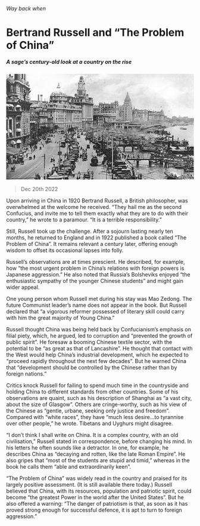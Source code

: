 ###### Way back when

# Bertrand Russell and “The Problem of China” 

##### A sage’s century-old look at a country on the rise 

![image](images/20221224_CNP002.jpg) 

> Dec 20th 2022 

Upon arriving in China in 1920 Bertrand Russell, a British philosopher, was overwhelmed at the welcome he received. “They hail me as the second Confucius, and invite me to tell them exactly what they are to do with their country,” he wrote to a paramour. “It is a terrible responsibility.”

Still, Russell took up the challenge. After a sojourn lasting nearly ten months, he returned to England and in 1922 published a book called “The Problem of China”. It remains relevant a century later, offering enough wisdom to offset its occasional lapses into folly.

Russell’s observations are at times prescient. He described, for example, how “the most urgent problem in China’s relations with foreign powers is Japanese aggression.” He also noted that Russia’s Bolsheviks enjoyed “the enthusiastic sympathy of the younger Chinese students” and might gain wider appeal. 

One young person whom Russell met during his stay was Mao Zedong. The future Communist leader’s name does not appear in the book. But Russell declared that “a vigorous reformer possessed of literary skill could carry with him the great majority of Young China.”

Russell thought China was being held back by Confucianism’s emphasis on filial piety, which, he argued, led to corruption and “prevented the growth of public spirit”. He foresaw a booming Chinese textile sector, with the potential to be “as great as that of Lancashire”. He thought that contact with the West would help China’s industrial development, which he expected to “proceed rapidly throughout the next few decades”. But he warned China that “development should be controlled by the Chinese rather than by foreign nations.”

Critics knock Russell for failing to spend much time in the countryside and holding China to different standards from other countries. Some of his observations are quaint, such as his description of Shanghai as “a vast city, about the size of Glasgow”. Others are cringe-worthy, such as his view of the Chinese as “gentle, urbane, seeking only justice and freedom”. Compared with “white races”, they have “much less desire…to tyrannise over other people,” he wrote. Tibetans and Uyghurs might disagree.

“I don’t think I shall write on China. It is a complex country, with an old civilisation,” Russell stated in correspondence, before changing his mind. In his letters he often sounds like a detractor. In one, for example, he describes China as “decaying and rotten, like the late Roman Empire”. He also gripes that “most of the students are stupid and timid,” whereas in the book he calls them “able and extraordinarily keen”.

“The Problem of China” was widely read in the country and praised for its largely positive assessment. (It is still available there today.) Russell believed that China, with its resources, population and patriotic spirit, could become “the greatest Power in the world after the United States”. But he also offered a warning: “The danger of patriotism is that, as soon as it has proved strong enough for successful defence, it is apt to turn to foreign aggression.” 


